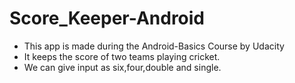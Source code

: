 # Score_Keeper-Android

* This app is made during the Android-Basics Course by Udacity
* It keeps the score of two teams playing cricket.
* We can give input as six,four,double and single.
